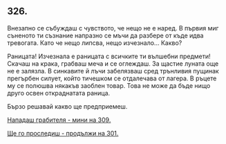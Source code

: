 ## 326.

Внезапно се събуждаш с чувството, че нещо не е наред. В първия
миг съненото ти съзнание напразно се мъчи да разбере от къде идва
тревогата. Като че нещо липсва, нещо изчезнало... Какво?

Раницата! Изчезнала е раницата с всичките ти вълшебни предмети!
Скачаш на крака, грабваш меча и се оглеждаш. За щастие луната още
не е залязла. В синкавите й лъчи забелязваш сред трънливия пущинак
прегърбен силует, който тичешком се отдалечава от лагера. В ръцете
му се полюшва някакъв заоблен товар. Това не може да бъде нищо
друго освен откраднатата раница. 

Бързо решавай какво ще предприемеш.

[Нападаш грабителя - мини на 309.](./309)

[Ще го проследиш - продължи на 301.](./301)
